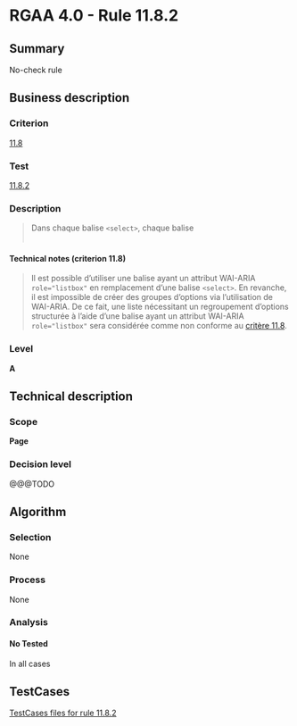 # RGAA 4.0 - Rule 11.8.2

## Summary
No-check rule


## Business description

### Criterion
[11.8](https://www.numerique.gouv.fr/publications/rgaa-accessibilite/methode/criteres/#crit-11-8)

### Test
[11.8.2](https://www.numerique.gouv.fr/publications/rgaa-accessibilite/methode/criteres/#test-11-8-2)

### Description
> Dans chaque balise `<select>`, chaque balise <optgroup> possède-t-elle un attribut label ?

#### Technical notes (criterion 11.8)
> Il est possible d’utiliser une balise ayant un attribut WAI-ARIA `role="listbox"` en remplacement d’une balise `<select>`. En revanche, il est impossible de créer des groupes d’options via l’utilisation de WAI-ARIA. De ce fait, une liste nécessitant un regroupement d’options structurée à l’aide d’une balise ayant un attribut WAI-ARIA `role="listbox"` sera considérée comme non conforme au [critère 11.8](https://www.numerique.gouv.fr/publications/rgaa-accessibilite/methode/glossaire/#crit-11-8).

### Level
**A**


## Technical description

### Scope
**Page**

### Decision level
@@@TODO


## Algorithm

### Selection
None

### Process
None

### Analysis

#### No Tested
In all cases


##  TestCases

[TestCases files for rule 11.8.2](https://gitlab.com/asqatasun/Asqatasun/-/tree/v5/rules/rules-rgaa4.0/src/test/resources/testcases/rgaa40//Rgaa40Rule110802/)


